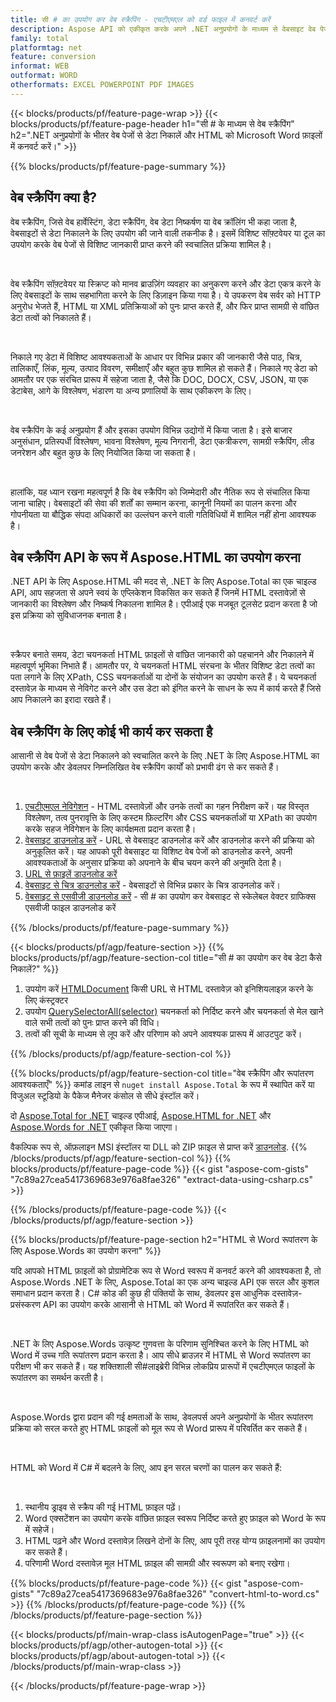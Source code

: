 ```yaml
---
title: सी # का उपयोग कर वेब स्क्रैपिंग - एचटीएमएल को वर्ड फाइल में कनवर्ट करें 
description: Aspose API को एकीकृत करके अपने .NET अनुप्रयोगों के माध्यम से वेबसाइट वेब पेजों को स्क्रैप करें और साथ ही HTML को Microsoft Word दस्तावेज़ों में निर्यात करें। 
family: total
platformtag: net
feature: conversion
informat: WEB
outformat: WORD
otherformats: EXCEL POWERPOINT PDF IMAGES
---
```

{{< blocks/products/pf/feature-page-wrap >}}
{{< blocks/products/pf/feature-page-header h1="सी # के माध्यम से वेब स्क्रैपिंग" h2=".NET अनुप्रयोगों के भीतर वेब पेजों से डेटा निकालें और HTML को Microsoft Word फ़ाइलों में कनवर्ट करें।" >}}

{{% blocks/products/pf/feature-page-summary %}}

<h2 class="heading-border">वेब स्क्रैपिंग क्या है?</h2>

<p>वेब स्क्रैपिंग, जिसे वेब हार्वेस्टिंग, डेटा स्क्रैपिंग, वेब डेटा निष्कर्षण या वेब क्रॉलिंग भी कहा जाता है, वेबसाइटों से डेटा निकालने के लिए उपयोग की जाने वाली तकनीक है। इसमें विशिष्ट सॉफ़्टवेयर या टूल का उपयोग करके वेब पेजों से विशिष्ट जानकारी प्राप्त करने की स्वचालित प्रक्रिया शामिल है।</p><br />
<p>वेब स्क्रैपिंग सॉफ़्टवेयर या स्क्रिप्ट को मानव ब्राउज़िंग व्यवहार का अनुकरण करने और डेटा एकत्र करने के लिए वेबसाइटों के साथ सहभागिता करने के लिए डिज़ाइन किया गया है। ये उपकरण वेब सर्वर को HTTP अनुरोध भेजते हैं, HTML या XML प्रतिक्रियाओं को पुनः प्राप्त करते हैं, और फिर प्राप्त सामग्री से वांछित डेटा तत्वों को निकालते हैं।</p><br />

<p>निकाले गए डेटा में विशिष्ट आवश्यकताओं के आधार पर विभिन्न प्रकार की जानकारी जैसे पाठ, चित्र, तालिकाएँ, लिंक, मूल्य, उत्पाद विवरण, समीक्षाएँ और बहुत कुछ शामिल हो सकते हैं। निकाले गए डेटा को आमतौर पर एक संरचित प्रारूप में सहेजा जाता है, जैसे कि DOC, DOCX, CSV, JSON, या एक डेटाबेस, आगे के विश्लेषण, भंडारण या अन्य प्रणालियों के साथ एकीकरण के लिए।</p><br />

<p>वेब स्क्रैपिंग के कई अनुप्रयोग हैं और इसका उपयोग विभिन्न उद्योगों में किया जाता है। इसे बाजार अनुसंधान, प्रतिस्पर्धी विश्लेषण, भावना विश्लेषण, मूल्य निगरानी, डेटा एकत्रीकरण, सामग्री स्क्रैपिंग, लीड जनरेशन और बहुत कुछ के लिए नियोजित किया जा सकता है।</p><br />

<p>हालांकि, यह ध्यान रखना महत्वपूर्ण है कि वेब स्क्रैपिंग को जिम्मेदारी और नैतिक रूप से संचालित किया जाना चाहिए। वेबसाइटों की सेवा की शर्तों का सम्मान करना, कानूनी नियमों का पालन करना और गोपनीयता या बौद्धिक संपदा अधिकारों का उल्लंघन करने वाली गतिविधियों में शामिल नहीं होना आवश्यक है।</p>

<h2 class="heading-border">वेब स्क्रैपिंग API के रूप में Aspose.HTML का उपयोग करना</h2>

<p>.NET API के लिए Aspose.HTML की मदद से, .NET के लिए Aspose.Total का एक चाइल्ड API, आप सहजता से अपने स्वयं के एप्लिकेशन विकसित कर सकते हैं जिनमें HTML दस्तावेज़ों से जानकारी का विश्लेषण और निष्कर्ष निकालना शामिल है। एपीआई एक मजबूत टूलसेट प्रदान करता है जो इस प्रक्रिया को सुविधाजनक बनाता है।</p><br />

<p>स्क्रैपर बनाते समय, डेटा चयनकर्ता HTML फ़ाइलों से वांछित जानकारी को पहचानने और निकालने में महत्वपूर्ण भूमिका निभाते हैं। आमतौर पर, ये चयनकर्ता HTML संरचना के भीतर विशिष्ट डेटा तत्वों का पता लगाने के लिए XPath, CSS चयनकर्ताओं या दोनों के संयोजन का उपयोग करते हैं। ये चयनकर्ता दस्तावेज़ के माध्यम से नेविगेट करने और उस डेटा को इंगित करने के साधन के रूप में कार्य करते हैं जिसे आप निकालने का इरादा रखते हैं।</p>

<h2 class="heading-border">वेब स्क्रैपिंग के लिए कोई भी कार्य कर सकता है</h2>

<p>आसानी से वेब पेजों से डेटा निकालने को स्वचालित करने के लिए .NET के लिए Aspose.HTML का उपयोग करके और डेवलपर निम्नलिखित वेब स्क्रैपिंग कार्यों को प्रभावी ढंग से कर सकते हैं।</p><br />

1. [एचटीएमएल नेविगेशन](https://docs.aspose.com/html/net/html-navigation/) - HTML दस्तावेज़ों और उनके तत्वों का गहन निरीक्षण करें। यह विस्तृत विश्लेषण, तत्व पुनरावृत्ति के लिए कस्टम फ़िल्टरिंग और CSS चयनकर्ताओं या XPath का उपयोग करके सहज नेविगेशन के लिए कार्यक्षमता प्रदान करता है।
2. [वेबसाइट डाउनलोड करें](https://docs.aspose.com/html/net/download-website/) - URL से वेबसाइट डाउनलोड करें और डाउनलोड करने की प्रक्रिया को अनुकूलित करें। यह आपको पूरी वेबसाइट या विशिष्ट वेब पेजों को डाउनलोड करने, अपनी आवश्यकताओं के अनुसार प्रक्रिया को अपनाने के बीच चयन करने की अनुमति देता है।
3. [URL से फ़ाइलें डाउनलोड करें](https://docs.aspose.com/html/net/download-file-from-url/) 
4. [वेबसाइट से चित्र डाउनलोड करें](https://docs.aspose.com/html/net/download-images-from-website/) - वेबसाइटों से विभिन्न प्रकार के चित्र डाउनलोड करें।
5. [वेबसाइट से एसवीजी डाउनलोड करें](https://docs.aspose.com/html/net/download-svg-from-website/) - सी # का उपयोग कर वेबसाइट से स्केलेबल वेक्टर ग्राफिक्स एसवीजी फाइल डाउनलोड करें

{{% /blocks/products/pf/feature-page-summary  %}}

{{< blocks/products/pf/agp/feature-section >}}
{{% blocks/products/pf/agp/feature-section-col title="सी # का उपयोग कर वेब डेटा कैसे निकालें?" %}}

1. उपयोग करें [HTMLDocument](https://reference.aspose.com/html/net/aspose.html/htmldocument/htmldocument/) किसी URL से HTML दस्तावेज़ को इनिशियलाइज़ करने के लिए कंस्ट्रक्टर
2. उपयोग [QuerySelectorAll(selector)](https://reference.aspose.com/html/net/aspose.html.dom/document/queryselectorall/) चयनकर्ता को निर्दिष्ट करने और चयनकर्ता से मेल खाने वाले सभी तत्वों को पुनः प्राप्त करने की विधि।
3. तत्वों की सूची के माध्यम से लूप करें और परिणाम को अपने आवश्यक प्रारूप में आउटपुट करें।
 
{{% /blocks/products/pf/agp/feature-section-col %}}

{{% blocks/products/pf/agp/feature-section-col title="वेब स्क्रैपिंग और रूपांतरण आवश्यकताएँ" %}}
कमांड लाइन से ```nuget install Aspose.Total``` के रूप में स्थापित करें या विजुअल स्टूडियो के पैकेज मैनेजर कंसोल से सीधे इंस्टॉल करें।

दो [Aspose.Total for .NET](https://products.aspose.com/total/net/) चाइल्ड एपीआई, [Aspose.HTML for .NET](https://products.aspose.com/html/net/) और [Aspose.Words for .NET](https://products.aspose.com/words/net/) एकीकृत किया जाएगा।

वैकल्पिक रूप से, ऑफ़लाइन MSI इंस्टॉलर या DLL को ZIP फ़ाइल से प्राप्त करें [डाउनलोड](https://releases.aspose.com/total/net).
{{% /blocks/products/pf/agp/feature-section-col %}}
{{% blocks/products/pf/feature-page-code %}}
{{< gist "aspose-com-gists" "7c89a27cea5417369683e976a8fae326" "extract-data-using-csharp.cs" >}}

{{% /blocks/products/pf/feature-page-code %}}
{{< /blocks/products/pf/agp/feature-section >}}

{{% blocks/products/pf/feature-page-section  h2="HTML से Word रूपांतरण के लिए Aspose.Words का उपयोग करना" %}}
<p>यदि आपको HTML फ़ाइलों को प्रोग्रामेटिक रूप से Word स्वरूप में कनवर्ट करने की आवश्यकता है, तो Aspose.Words .NET के लिए, Aspose.Total का एक अन्य चाइल्ड API एक सरल और कुशल समाधान प्रदान करता है। C# कोड की कुछ ही पंक्तियों के साथ, डेवलपर इस आधुनिक दस्तावेज़-प्रसंस्करण API का उपयोग करके आसानी से HTML को Word में रूपांतरित कर सकते हैं।</p><br />

<p>.NET के लिए Aspose.Words उत्कृष्ट गुणवत्ता के परिणाम सुनिश्चित करने के लिए HTML को Word में उच्च गति रूपांतरण प्रदान करता है। आप सीधे ब्राउज़र में HTML से Word रूपांतरण का परीक्षण भी कर सकते हैं। यह शक्तिशाली सी#लाइब्रेरी विभिन्न लोकप्रिय प्रारूपों में एचटीएमएल फाइलों के रूपांतरण का समर्थन करती है।</p><br />

<p>Aspose.Words द्वारा प्रदान की गई क्षमताओं के साथ, डेवलपर्स अपने अनुप्रयोगों के भीतर रूपांतरण प्रक्रिया को सरल करते हुए HTML फ़ाइलों को मूल रूप से Word प्रारूप में परिवर्तित कर सकते हैं।</p><br />

<p>HTML को Word में C# में बदलने के लिए, आप इन सरल चरणों का पालन कर सकते हैं:</p><br />

1. स्थानीय ड्राइव से स्क्रैप की गई HTML फ़ाइल पढ़ें।
1. Word एक्सटेंशन का उपयोग करके वांछित फ़ाइल स्वरूप निर्दिष्ट करते हुए फ़ाइल को Word के रूप में सहेजें।
1. HTML पढ़ने और Word दस्तावेज़ लिखने दोनों के लिए, आप पूरी तरह योग्य फ़ाइलनामों का उपयोग कर सकते हैं।
1. परिणामी Word दस्तावेज़ मूल HTML फ़ाइल की सामग्री और स्वरूपण को बनाए रखेगा।

{{% blocks/products/pf/feature-page-code %}}
{{< gist "aspose-com-gists" "7c89a27cea5417369683e976a8fae326" "convert-html-to-word.cs" >}}
{{% /blocks/products/pf/feature-page-code  %}}
{{% /blocks/products/pf/feature-page-section %}}

{{< blocks/products/pf/main-wrap-class isAutogenPage="true" >}}
{{< blocks/products/pf/agp/other-autogen-total >}}
{{< blocks/products/pf/agp/about-autogen-total >}}
{{< /blocks/products/pf/main-wrap-class >}}

{{< /blocks/products/pf/feature-page-wrap >}}